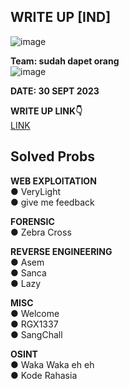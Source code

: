## WRITE UP [IND]  
![image](https://github.com/PlasmaRing/CTF-WRITE-UP/assets/92077284/7ca026b1-f385-4bc6-8d73-12dfc91744c5)  

**Team: sudah dapet orang**  
![image](https://github.com/PlasmaRing/CTF-WRITE-UP/assets/92077284/94ff1248-af54-4353-91b6-6893f5a02a69)  

**DATE: 30 SEPT 2023**  

**WRITE UP LINK👇**  
[LINK](https://github.com/PlasmaRing/CTF-WRITE-UP/blob/ba98ae558e556a76b5b011491d1458fc85e4d4c5/SLASHROOT%207%20CTF%202023/FILE/WRITE%20UP%20CTF%20SLASHROOT7%202023.pdf)  

## Solved Probs

**WEB EXPLOITATION**  
● VeryLight  
● give me feedback  

**FORENSIC**  
● Zebra Cross  

**REVERSE ENGINEERING**  
● Asem  
● Sanca  
● Lazy  

**MISC**  
● Welcome  
● RGX1337  
● SangChall  

**OSINT**  
● Waka Waka eh eh  
● Kode Rahasia  

